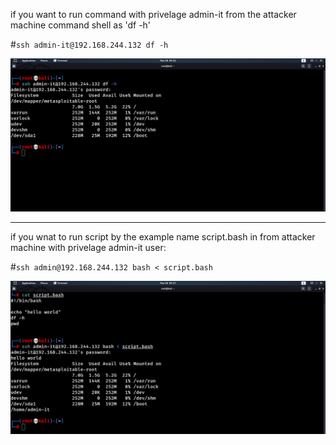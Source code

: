 if you want to run command with privelage admin-it from the attacker machine command shell as 'df -h'

#`ssh admin-it@192.168.244.132 df -h`



<img width="960" alt="keypad" src="https://github.com/ferasku123/Enumeration/blob/main/1-ssh/1-run%20script%20or%20command%20from%20remote%20server%20attacker/1-run%20command%20in%20target%20server%20automation.png">


------------------------------------------------------------------------------------------------

if you wnat to run script by the example name script.bash in from attacker machine with privelage admin-it user:

#`ssh admin@192.168.244.132 bash < script.bash`


<img width="960" alt="keypad" src="https://github.com/ferasku123/Enumeration/blob/main/1-ssh/1-run%20script%20or%20command%20from%20remote%20server%20attacker/script%20ssh.png">
